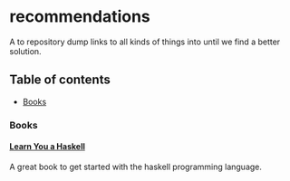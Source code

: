 recommendations
===============

A to repository dump links to all kinds of things into until we find a better
solution.

Table of contents
-----------------
- [Books](#books)

### Books
#### [Learn You a Haskell](http://learnyouahaskell.com/)
A great book to get started with the haskell programming language.
